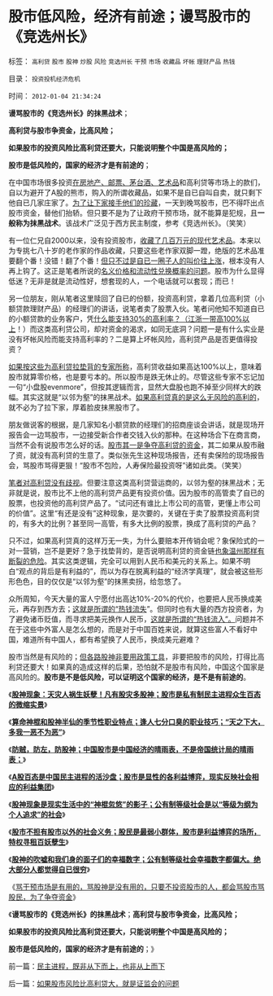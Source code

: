 # 股市低风险，经济有前途；谩骂股市的《竞选州长》

标签： `高利贷` `股市` `股神` `炒股` `风险` `竞选州长` `干预` `市场` `收藏品` `坏帐` `理财产品` `热钱` 

目录： `投资投机经济危机`

时间： `2012-01-04 21:34:24`

**谩骂股市的《竞选州长》的抹黑战术**；

**高利贷与股市争资金，比高风险；**

**如果股市的投资风险比高利贷还要大，只能说明整个中国是高风险的；**

**股市是低风险的，国家的经济才是有前途的**；

在中国市场很多投资[在房地产、邮票、茅台酒、艺术品](../../../2011/8/31/凯恩斯主义中，松下幸之助半仓发横财！.md)和高利贷等市场上的款们，自以为避开了A股的熊市，购入的所谓收藏品，如果不是自已自叫自卖，就只剩下他自已几家庄家了。[为了让下家接手他们的珍藏](../../../2011/6/24/美国人储蓄不在银行存款.md)，一天到晚骂股市，巴不得吓出点股市资金，替他们抬轿。但只要不是为了让政府干预市场，就不能算是犯规，且**一般称为抹黑战术**。该战术广泛见于西方民主制度，参考《竞选州长》。（笑笑）

有一位仁兄自2000以来，没有投资股市，[收藏了几百万元的现代艺术品](../../../2011/1/2/米塞斯原理和张五常的古董.md)。本来以为专挑七八十岁的老作家的作品收藏，只要这些老作家双脚一蹬，绝版的艺术品准要翻个番！没错！翻了个番！[但只不过是自已一圈子人的叫价往上涨](../../../2009/11/26/自愿交换是市场价值的唯一标准，和讲科学的艺术品.md)，根本没有人再上钩了。这正是笔者所说的[名义价格和流动性兑换概率的问题](../../../2010/12/21/交换创造价值：流动性定律.md)。股市为什么显得低迷？无非是就是流动性好，想套现的人，一个电话就可以套现；而已！

另一位朋友，刚从笔者这里赎回了自已的份额，投资高利贷，拿着几位高利贷（小额贷款理财产品）的经理们的讲话，说笔者卖了股票入伙。笔者问他知不知道自已的小额贷款的业务客户，凭[什么能支持30%的高利率？（江浙一带高100%以上](../../../2011/10/9/300-年率的高利贷小意思！300-的利润小意思！.md)！）而这类高利贷公司，却对资金的渴求，如同无底洞？问题一是有什么实业是没有坏帐风险而能支持高利率的？二是算上坏帐风险，高利贷产品是否更值得投资？

[如果按这些为高利贷拉垫背的专家所称](../../../2011/9/21/打压“投机和高利贷”，经济危机只会火上添油.md)，高利贷收益如果高达100%以上，意味着股市就算零价格，也是要亏本的。所以股市是跌无休止的。尽管这些专家不忘记加一句“小盘股evenmore”，但按其逻辑而言，显然大盘股也跑不掉至少同样大的跌幅。其实这就是“以邻为壑”的抹黑战术。[如果高利贷真的是这么无风险的高利的](../../../2011/6/23/为什么次贷危机有高杠杆？麦道夫和垃圾债券是高利贷吗？.md)，就不必为了拉下家，厚着脸皮抹黑股市了。

朋友做说客的根据，是几家知名小额贷款的经理们的招商座谈会讲话，就是现场开报告会一边骂股市，一边接受新合作者交钱入伙的那种。在这种场合下在商言商，当然不会有说股市怎么好的话。[股市其一是争夺高利贷的资金](../../../2011/6/23/高利贷是风险投资；有息存款的本质就是高利贷；.md)，其二如果从股市融了资，就没有高利贷的生意了。类似张先生这种现场报告，还有卖保险的现场报告会，骂股市骂得更狠！“股市不包险，人寿保险最投资呀”诸如此类。（笑笑）

[笔者对高利贷没有歧视](%E7%AC%94%E8%80%85%E7%9F%A5%E9%81%93%E6%89%80%E6%9C%89%E6%8A%A5%E5%91%8A%E4%BC%9A%E5%8D%96%E6%8B%90%E7%9A%84%EF%BC%8C%E9%83%BD%E6%98%AF%E5%BC%A0%E5%8C%96%E6%A1%A5%E5%85%88%E7%94%9F%E7%9A%84%E8%85%94%E8%B0%83%EF%BC%8C%E4%B9%9F%E5%B0%B1%E4%B8%8D%E5%8E%BB%E6%B7%B1%E7%A9%B6%EF%BC%8C)。但要注意这类高利贷营运商的，以邻为壑的抹黑战术；无非就是说，股市比不上他的高利贷产品更有投资价值。因为股市的高管卖了自已的股票，也投资他的高利贷产品了。“试问还有谁比上市公司的高管，更懂上市公司的价值”。这里“有还是没有”这种现象，是次要的，关键在于卖了股票投资高利贷的，有多大的比例？甚至同一高管，有多大比例的股票，换成了高利贷的产品？

只不过，如果高利贷真的这样万无一失，为什么要赔本开传销会呢？象保险式的一对一营销，岂不是更好？急于找垫背的，是否说明高利贷的资金链[也象温州那样有断裂的危险](../../../2011/10/9/腐败就是公有制，高利贷一个巴掌拍不响.md)。其实这类逻辑，完全可以用到人民币和美元的关系上。如果不明白“观点的背后是有利益的”，而以为存在脱离利益的“经济学真理”，就会被这些形形色色，目的仅仅是“以邻为壑”的抹黑卖拐，给忽悠了。

众所周知，今天大量的富人宁愿付出高达10%-20%的代价，也要把人民币换成美元，再存到西方去；[这就是所谓的“热钱流失](../../../2011/11/28/祝愿富裕的同胞移民，一路顺风！.md)”。但同时也有大量的西方投资者，为了避免诸币贬值，而寻求把美元换作人民币，[这就是所谓的“热钱流入”。](../../../2011/11/30/市场不是万能的，市场是可以被行政干预打死.md)问题并不在于这些中外富人是怎么想的，而是对于中国百姓来说，就算这些富人不看好中国，难道所有中国人，都有希望换了人民币，换成美元避难？

股市当然是有风险的；[但各路股神非要用政策工具](../../../2011/6/13/世界上有蠢猪并不奇怪.md)，非要把股市的风险，打得比高利贷还要大！如果真的造成这样的后果，恐怕就不是股市有风险，中国这个国家是高风险的。**股市是不是低风险，可以证明这个国家的经济，是不是有前途的**。

《[**股神现象：天灾人祸生妖孽！凡有股灾多股神；股市是私有制民主进程众生百态的微缩实景**](../../../2011/12/28/天灾人祸妖孽生；凡有股灾多股神；.md)》

《[**算命神棍和股神半仙的季节性职业特点；逢人七分口臭的职业技巧；“天之下大，多我一恶不为恶”**](../../../2011/12/28/季节性股神现象：算命神棍和股神半仙.md)》

《[**防贼，防左，防股神；中国股市是中国经济的晴雨表，不是帝国统计局的晴雨表；**](../../../2011/12/28/防左，防贼，防股神.md)》

《[**A股百态是中国民主进程的活沙盘；股市是显性的各利益博弈，现实反映社会相应的利益集团**](../../../2011/12/29/A股百态是中国民主进程的活沙盘;中国国民民主素质确实低.md)》

《[**股神现象是现实生活中的“神棍忽悠”的影子；公有制等级社会是以“等级为纲为个人追求”的社会**](../../../2011/12/29/股神斗法，比拼隐私斗面子.md)》

《[**股市不担有股市以外的社会义务；股民是最弱小群体，股市是利益博弈的场所，特权寻租百妖孽生**](../../../2011/12/29/股市不担有市场外的义务，不必“向弱者倾斜”.md)》

《[**股神的吹嘘和我们身的面子们的幸福数字；公有制等级社会幸福数字都偏大。绝大部分人都觉得自已很穷**](../../../2011/12/29/股神的吹嘘和我们身边的幸福数字和贫富差距.md)》

《[骂干预市场是有用的，骂股神是没有用的，只要不投资股市的人，都会骂股市骂股民，为了争夺资金](../../../2011/12/29/骂干预市场是有用的，骂股市是为了争夺资金.md)》

《**谩骂股市的《竞选州长》的抹黑战术**；**高利贷与股市争资金，比高风险；**

**如果股市的投资风险比高利贷还要大，只能说明整个中国是高风险的；**

**股市是低风险的，国家的经济才是有前途的**；》



前一篇：[民主进程，既非从下而上，也非从上而下](../../../2012/1/4/民主进程，既非从下而上，也非从上而下.md)

后一篇：[如果股市风险比高利贷大，就是证监会的问题](../../../2012/1/4/如果股市风险比高利贷大，就是证监会的问题.md)